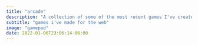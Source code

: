 ```yaml
---
title: "arcade"
description: "A collection of some of the most recent games I've created."
subtitle: "games i've made for the web"
image: "gamepad"
date: 2022-01-06T23:06:14-06:00
---
```

